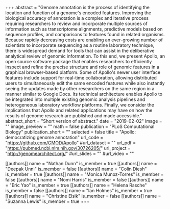 +++
abstract = "Genome annotation is the process of identifying the location and function of a genome's encoded features. Improving the biological accuracy of annotation is a complex and iterative process requiring researchers to review and incorporate multiple sources of information such as transcriptome alignments, predictive models based on sequence profiles, and comparisons to features found in related organisms. Because rapidly decreasing costs are enabling an ever-growing number of scientists to incorporate sequencing as a routine laboratory technique, there is widespread demand for tools that can assist in the deliberative analytical review of genomic information. To this end, we present Apollo, an open source software package that enables researchers to efficiently inspect and refine the precise structure and role of genomic features in a graphical browser-based platform. Some of Apollo's newer user interface features include support for real-time collaboration, allowing distributed users to simultaneously edit the same encoded features while also instantly seeing the updates made by other researchers on the same region in a manner similar to Google Docs. Its technical architecture enables Apollo to be integrated into multiple existing genomic analysis pipelines and heterogeneous laboratory workflow platforms. Finally, we consider the implications that Apollo and related applications may have on how the results of genome research are published and made accessible."
abstract_short = "Short version of abstract."
date = "2019-02-02"
image = ""
image_preview = ""
math = false
publication = "PLoS Computational Biology"
publication_short = ""
selected = false
title = "Apollo: democratizing genome annotation"
url_code = "https://github.com/GMOD/Apollo"
#url_dataset = ""
url_pdf = "https://pubmed.ncbi.nlm.nih.gov/30726205/"
url_project = "http://genomearchitect.org/"
#url_slides = ""
#url_video = ""

[[authors]]
    name = "Nathan Dunn"
    is_member = true
[[authors]]
    name = "Deepak Unni"
    is_member = false
[[authors]]
    name = "Colin Diesh"
    is_member = true
[[authors]]
    name = "Monica Munoz-Torres"
    is_member = false
[[authors]]
    name = "Nomi Harris"
    is_member = false
[[authors]]
    name = "Eric Yao"
    is_member = true
[[authors]]
    name = "Helena Rasche"
    is_member = false
[[authors]]
    name = "Ian Holmes"
    is_member = true
[[authors]]
    name = "Christine Elsik"
    is_member = false
[[authors]]
    name = "Suzanna Lewis"
    is_member = true
+++


<!-- You can add information in $\LaTeX$ and *Markdown* here. -->

